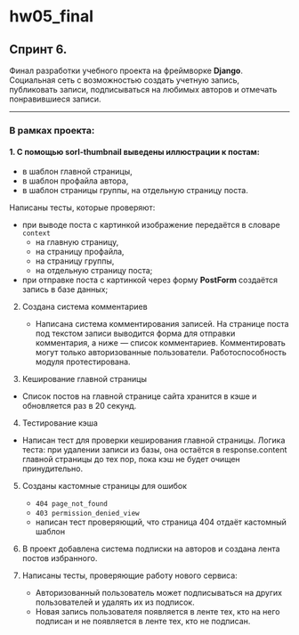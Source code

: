# hw05_final
## Спринт 6.
Финал разработки учебного проекта на фреймворке **Django**.  
Социальная сеть с возможностью создать учетную запись, публиковать записи, подписываться на любимых авторов и отмечать понравившиеся записи.

---------------------------------------------------------------------------------
### В рамках проекта:
#### 1. С помощью **sorl-thumbnail** выведены иллюстрации к постам:
  - в шаблон главной страницы,
  - в шаблон профайла автора,
  - в шаблон страницы группы, на отдельную страницу поста.

Написаны тесты, которые проверяют:
  - при выводе поста с картинкой изображение передаётся в словаре `context`
      - на главную страницу,
      - на страницу профайла,
      - на страницу группы,
      - на отдельную страницу поста;
  - при отправке поста с картинкой через форму **PostForm** создаётся запись в базе данных;
  
2. Создана система комментариев
   - Написана система комментирования записей. На странице поста под текстом записи выводится форма для отправки комментария, а ниже — список комментариев. Комментировать могут только авторизованные пользователи. Работоспособность модуля протестирована.
   
3. Кеширование главной страницы
  - Список постов на главной странице сайта хранится в кэше и обновляется раз в 20 секунд.
  
4. Тестирование кэша
  - Написан тест для проверки кеширования главной страницы. Логика теста: при удалении записи из базы, она остаётся в response.content главной страницы до тех пор, пока кэш не будет очищен принудительно.
  
5. Созданы кастомные страницы для ошибок 
    - `404 page_not_found`
    - `403 permission_denied_view`
    - написан тест проверяющий, что страница 404 отдаёт кастомный шаблон

6. В проект добавлена система подписки на авторов и создана лента постов избранного.

7. Написаны тесты, проверяющие работу нового сервиса:
    - Авторизованный пользователь может подписываться на других пользователей и удалять их из подписок.
    - Новая запись пользователя появляется в ленте тех, кто на него подписан и не появляется в ленте тех, кто не подписан.
